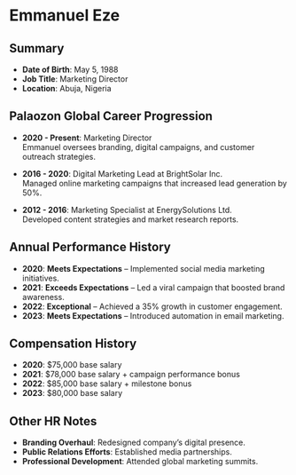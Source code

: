 # Emmanuel Eze  

## Summary  
- **Date of Birth**: May 5, 1988  
- **Job Title**: Marketing Director  
- **Location**: Abuja, Nigeria  

## Palaozon Global Career Progression  
- **2020 - Present**: Marketing Director  
  Emmanuel oversees branding, digital campaigns, and customer outreach strategies.  

- **2016 - 2020**: Digital Marketing Lead at BrightSolar Inc.  
  Managed online marketing campaigns that increased lead generation by 50%.  

- **2012 - 2016**: Marketing Specialist at EnergySolutions Ltd.  
  Developed content strategies and market research reports.  

## Annual Performance History  
- **2020**: **Meets Expectations** – Implemented social media marketing initiatives.  
- **2021**: **Exceeds Expectations** – Led a viral campaign that boosted brand awareness.  
- **2022**: **Exceptional** – Achieved a 35% growth in customer engagement.  
- **2023**: **Meets Expectations** – Introduced automation in email marketing.  

## Compensation History  
- **2020**: $75,000 base salary  
- **2021**: $78,000 base salary + campaign performance bonus  
- **2022**: $85,000 base salary + milestone bonus  
- **2023**: $80,000 base salary  

## Other HR Notes  
- **Branding Overhaul**: Redesigned company’s digital presence.  
- **Public Relations Efforts**: Established media partnerships.  
- **Professional Development**: Attended global marketing summits.  
